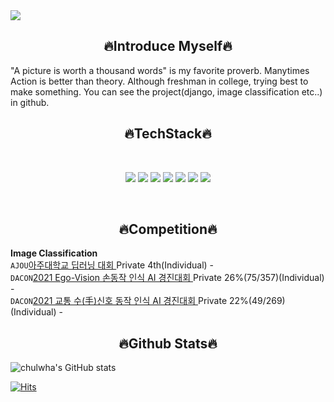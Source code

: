 <img src="https://capsule-render.vercel.app/api?type=wave&color=auto&height=300&section=header&text=Hi, Welcome &fontSize=90" />

<h2 align="center">🔥Introduce Myself🔥</h2>
"A picture is worth a thousand words" is my favorite proverb. Manytimes Action is better than theory. Although freshman in college, trying best to make something. You can see the project(django, image classification etc..) in github.

<h2 align="center">🔥TechStack🔥</h2>	
<br>

<p align="center">
  <img src="https://img.shields.io/badge/Python-3766AB?style=flat-square&logo=Python&logoColor=white"/>
  <img src="https://img.shields.io/badge/Django-black?style=flat-square&logo=Django&logoColor=white"/>
    <img src="https://img.shields.io/badge/C-blue?style=flat-square&logo=C&logoColor=white"/>
  <img src="https://img.shields.io/badge/Java-red?style=flat-square&logo=Java&logoColor=white"/>
  <img src="https://img.shields.io/badge/JavaScript-yellow?style=flat-square&logo=JavaScript&logoColor=white"/>
  <img src="https://img.shields.io/badge/CSS-3766AB?style=flat-square&logo=CSS&logoColor=white"/>
  <img src="https://img.shields.io/badge/Html5-green?style=flat-square&logo=Html5&logoColor=white"/>
</p>

<br>

<h2 align="center">🔥Competition🔥</h2>
<strong align="center">Image Classification</strong><br>
<code>AJOU</code><a href="https://github.com/cjfghk5697/AjouDeeplearning_Compete">아주대학교 딥러닝 대회 </a>Private 4th(Individual) -<br>
<code>DACON</code><a href="https://dacon.io/competitions/official/235805/leaderboard">2021 Ego-Vision 손동작 인식 AI 경진대회 </a>Private 26%(75/357)(Individual) - <br>
<code>DACON</code><a href="https://dacon.io/competitions/official/235806/overview/description">2021 교통 수(手)신호 동작 인식 AI 경진대회 </a>Private 22%(49/269)(Individual) -<br>


<p align="center">

<h2 align="center">🔥Github Stats🔥</h2>
<p align="center">
  
![chulwha's GitHub stats](https://github-readme-stats.vercel.app/api?username=cjfghk5697&show_icons=true&theme=tokyonight)

[![Hits](https://hits.seeyoufarm.com/api/count/incr/badge.svg?url=https%3A%2F%2Fgithub.com%2Fcjfghk5697&count_bg=%2379C83D&title_bg=%23555555&icon=&icon_color=%23E7E7E7&title=hits&edge_flat=false)](https://hits.seeyoufarm.com)
  
</p>
